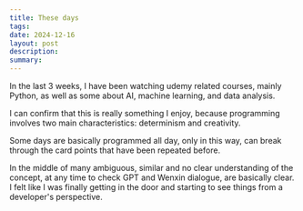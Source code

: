 ```yaml
---
title: These days
tags: 
date: 2024-12-16
layout: post
description: 
summary:
---
```



In the last 3 weeks, I have been watching udemy related courses, mainly Python, as well as some about AI, machine learning, and data analysis. 

I can confirm that this is really something I enjoy, because programming involves two main characteristics: determinism and creativity. 

Some days are basically programmed all day, only in this way, can break through the card points that have been repeated before. 

In the middle of many ambiguous, similar and no clear understanding of the concept, at any time to check GPT and Wenxin dialogue, are basically clear. I felt like I was finally getting in the door and starting to see things from a developer's perspective.